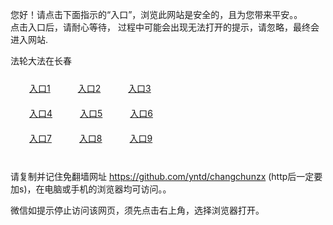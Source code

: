 您好！请点击下面指示的“入口”，浏览此网站是安全的，且为您带来平安。。 <br/>
点击入口后，请耐心等待， 过程中可能会出现无法打开的提示，请忽略，最终会进入网站. </br>

法轮大法在长春<br/>
<div style="padding:10px"><a style="margin:20px" target="_blank" href="https://d2l1cqzjq0w34x.cloudfront.net/2Qpsp?jmcqcmx" id="ccLink1" rel="nofollow">入口1</a> <a target="_blank" style="margin:20px" href="https://d1datm32b3q2lq.cloudfront.net/2Qpsp?tfjoy" id="ccLink2" rel="nofollow">入口2</a> <a style="margin:20px" target="_blank" href="https://d2404zot20qa1e.cloudfront.net/2Qpsp?vohixveg" id="ccLink3" rel="nofollow">入口3</a></div>

<div style="padding:10px" ><a style="margin:20px" target="_blank" href="https://d2l1cqzjq0w34x.cloudfront.net/2Qpsp?jmcqcmx" id="ccLink4" rel="nofollow">入口4</a> <a style="margin:20px" href="https://d1datm32b3q2lq.cloudfront.net/2Qpsp?tfjoy" target="_blank" id="ccLink5" rel="nofollow">入口5</a> <a style="margin:20px" href="https://d2404zot20qa1e.cloudfront.net/2Qpsp?vohixveg" target="_blank" id="ccLink6" rel="nofollow">入口6</a></div>

<div style="padding:10px"><a style="margin:20px" target="_blank" href="https://d2l1cqzjq0w34x.cloudfront.net/2Qpsp?jmcqcmx" id="ccLink7" rel="nofollow">入口7</a> <a style="margin:20px" href="https://d1datm32b3q2lq.cloudfront.net/2Qpsp?tfjoy" target="_blank" id="ccLink8" rel="nofollow">入口8</a> <a style="margin:20px" target="_blank" href="https://d2404zot20qa1e.cloudfront.net/2Qpsp?vohixveg" id="ccLink9" rel="nofollow">入口9</a></div>

<br/>



请复制并记住免翻墙网址 https://github.com/yntd/changchunzx (http后一定要加s)，在电脑或手机的浏览器均可访问。。<br/>

微信如提示停止访问该网页，须先点击右上角，选择浏览器打开。
